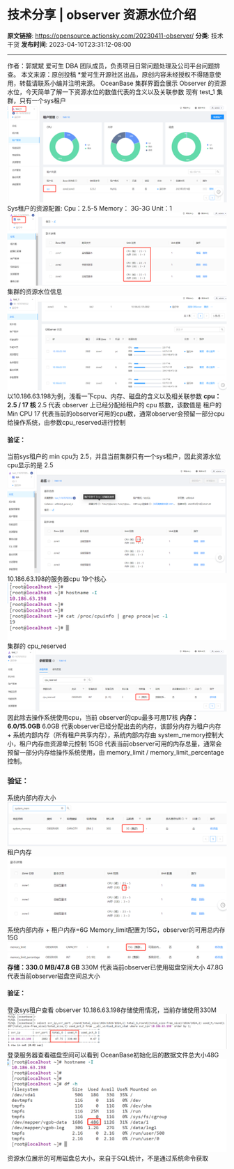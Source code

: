 # 技术分享 | observer 资源水位介绍

**原文链接**: https://opensource.actionsky.com/20230411-observer/
**分类**: 技术干货
**发布时间**: 2023-04-10T23:31:12-08:00

---

作者：郭斌斌
爱可生 DBA 团队成员，负责项目日常问题处理及公司平台问题排查。
本文来源：原创投稿
*爱可生开源社区出品，原创内容未经授权不得随意使用，转载请联系小编并注明来源。
OceanBase 集群界面会展示 Observer 的资源水位，今天简单了解一下资源水位的数值代表的含义以及关联参数
现有 test_1 集群，只有一个sys租户
![](.img/a39e451a.png)
Sys租户的资源配置:   Cpu：2.5-5    Memory： 3G-3G   Unit：1
![](.img/c2adcdca.png)
集群的资源水位信息
![](.img/12eb4805.png)
以10.186.63.198为例，浅看一下cpu、内存、磁盘的含义以及相关联参数
**cpu：2.5 / 17 核**
2.5  代表 observer 上已经分配给租户的 cpu 核数，该数值是 租户的 Min CPU
17  代表当前的observer可用的cpu数，通常observer会预留一部分cpu给操作系统，由参数cpu_reserved进行控制
#### 验证：
当前sys租户的 min cpu为 2.5，并且当前集群只有一个sys租户，因此资源水位cpu显示的是 2.5
![](.img/7b5cac64.png)
10.186.63.198的服务器cpu  19个核心
![](.img/43bfd58d.png)
集群的 cpu_reserved
![](.img/3e1c0c95.png)
因此除去操作系统使用cpu，当前 observer的cpu最多可用17核
**内存：6.0/15.0GB**
6.0GB 代表observer已经分配出去的内存，该部分内存为租户内存 + 系统内部内存（所有租户共享内存），系统内部内存由 system_memory控制大小，租户内存由资源单元控制
15GB 代表当前observer可用的内存总量，通常会预留一部分内存给操作系统使用，由 memory_limit /  memory_limit_percentage控制。
### 验证：
系统内部内存大小
![](.img/10778983.png)
租户内存
![](.img/b38cbcd5.png)
系统内部内存 + 租户内存=6G
Memory_limit配置为15G，observer的可用总内存 15G
![](.img/55147b02.png)
**存储：330.0 MB/47.8 GB**
330M  代表当前observer已使用磁盘空间大小
47.8G  代表当前observer磁盘空间总大小
#### 验证：
登录sys租户查看 observer 10.186.63.198存储使用情况，当前存储使用330M
![](.img/910e2cee.png)
登录服务器查看磁盘空间可以看到 OceanBase初始化后的数据文件总大小48G
![](.img/132f715a.png)
资源水位展示的可用磁盘总大小，来自于SQL统计，不是通过系统命令获取